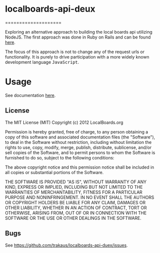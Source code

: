 # localboards-api-deux
====================

Exploring an alternative approach to building the local boards api utilizing NodeJS. The first approach was done in Ruby on Rails and can be found [here](https://github.com/noahkoch/api-localboards-org).

The focus of this approach is not to change any of the request urls or functionality. It is purely to drive participation with a more widely known development language <tt>JavaScript</tt>.


# Usage
See documentation [here](https://github.com/noahkoch/api-localboards-org/blob/master/README.md#base-path).

## License

The MIT License (MIT)
Copyright (c) 2012 LocalBoards.org

Permission is hereby granted, free of charge, to any person obtaining a copy of
this software and associated documentation files (the "Software"), to deal in
the Software without restriction, including without limitation the rights to
use, copy, modify, merge, publish, distribute, sublicense, and/or sell copies of
the Software, and to permit persons to whom the Software is furnished to do so,
subject to the following conditions:

The above copyright notice and this permission notice shall be included in all
copies or substantial portions of the Software.

THE SOFTWARE IS PROVIDED "AS IS", WITHOUT WARRANTY OF ANY KIND, EXPRESS OR
IMPLIED, INCLUDING BUT NOT LIMITED TO THE WARRANTIES OF MERCHANTABILITY,
FITNESS FOR A PARTICULAR PURPOSE AND NONINFRINGEMENT. IN NO EVENT SHALL THE
AUTHORS OR COPYRIGHT HOLDERS BE LIABLE FOR ANY CLAIM, DAMAGES OR OTHER
LIABILITY, WHETHER IN AN ACTION OF CONTRACT, TORT OR OTHERWISE, ARISING FROM,
OUT OF OR IN CONNECTION WITH THE SOFTWARE OR THE USE OR OTHER DEALINGS IN THE
SOFTWARE.

## Bugs

See <https://github.com/trakaus/localboards-api-duex/issues>.

